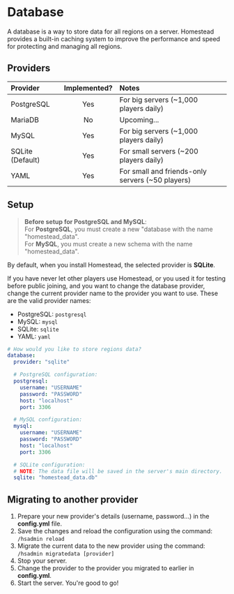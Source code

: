 # Database

A database is a way to store data for all regions on a server. Homestead provides a built-in caching system to improve the performance and speed for protecting and managing all regions.

## Providers

| Provider | Implemented? | Notes |
| :--------------- | :--------: | :----- |
| PostgreSQL       | Yes        | For big servers (~1,000 players daily)    
| MariaDB          | No         | Upcoming... 
| MySQL            | Yes        | For big servers (~1,000 players daily)
| SQLite (Default) | Yes        | For small servers (~200 players daily)
| YAML             | Yes        | For small and friends-only servers (~50 players)

## Setup

> **Before setup for PostgreSQL and MySQL**:<br>
> For **PostgreSQL**, you must create a new "database with the name "homestead_data". <br>
> For **MySQL**, you must create a new schema with the name "homestead_data".

By default, when you install Homestead, the selected provider is **SQLite**.

If you have never let other players use Homestead, or you used it for testing before public joining, and you want to change the database provider, change the current provider name to the provider you want to use. These are the valid provider names:

- PostgreSQL: `postgresql`
- MySQL: `mysql`
- SQLite: `sqlite`
- YAML: `yaml`

```yaml
# How would you like to store regions data?
database:
  provider: "sqlite"

  # PostgreSQL configuration:
  postgresql:
    username: "USERNAME"
    password: "PASSWORD"
    host: "localhost"
    port: 3306

  # MySQL configuration:
  mysql:
    username: "USERNAME"
    password: "PASSWORD"
    host: "localhost"
    port: 3306

  # SQLite configuration:
  # NOTE: The data file will be saved in the server's main directory.
  sqlite: "homestead_data.db"
```

## Migrating to another provider


1. Prepare your new provider's details (username, password...) in the **config.yml** file.
2. Save the changes and reload the configuration using the command: `/hsadmin reload`
3. Migrate the current data to the new provider using the command: `/hsadmin migratedata [provider]`
4. Stop your server.
5. Change the provider to the provider you migrated to earlier in **config.yml**.
6. Start the server. You're good to go!

